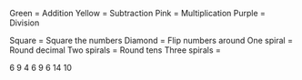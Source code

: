 Green = Addition
Yellow = Subtraction
Pink = Multiplication
Purple = Division

Square = Square the numbers
Diamond = Flip numbers around
One spiral = Round decimal
Two spirals = Round tens
Three spirals = 

6
9
4
6
9
6
14
10